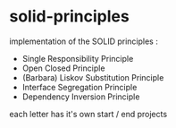 # solid-principles

implementation of the SOLID principles :

  - Single Responsibility Principle
  - Open Closed Principle
  - (Barbara) Liskov Substitution Principle
  - Interface Segregation Principle
  - Dependency Inversion Principle
  
  
  
  each letter has it's own start / end projects
